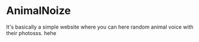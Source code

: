 # AnimalNoize
It's basically a simple website where you can here random animal voice with their photosss. hehe
